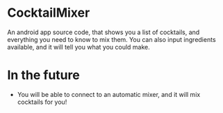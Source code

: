 # CocktailMixer

An android app source code, that shows you a list of cocktails, and everything you need to know to mix them. You can also input ingredients available, and it will tell you what you could make.

# In the future

- You will be able to connect to an automatic mixer, and it will mix cocktails for you!
